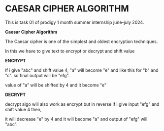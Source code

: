 # CAESAR CIPHER ALGORITHM
This is task 01 of prodigy 1 month summer internship june-july 2024.

**Caesar Cipher Algorithm**

The Caesar cipher is one of the simplest and oldest encryption techniques.

In this we have to give text to encrypt or decrypt and shift value

 **ENCRYPT**
 
If i give "abc" and shift value 4, "a" will become "e" and like this for "b" and "c". so final output will be "efg".

value of "a" will be shifted by 4 and it become "e"

 **DECRYPT**

decrypt algo will also work as encrypt but in reverse if i give input "efg" and shift value 4 then,

it will decrease "e" by 4 and it will become "a" and output of "efg" will "abc".
